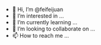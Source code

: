 - 👋 Hi, I’m @feifeijuan
- 👀 I’m interested in ...
- 🌱 I’m currently learning ...
- 💞️ I’m looking to collaborate on ...
- 📫 How to reach me ...

<!---
feifeijuan/feifeijuan is a ✨ special ✨ repository because its `README.md` (this file) appears on your GitHub profile.
You can click the Preview link to take a look at your changes.
--->
